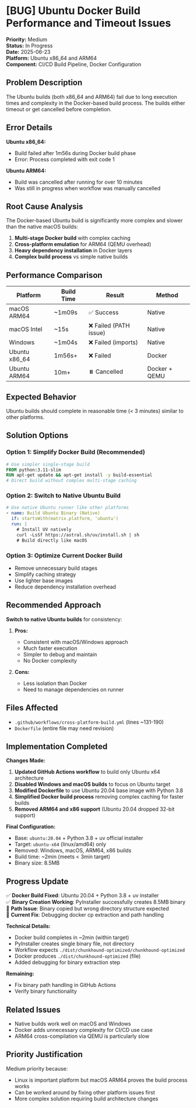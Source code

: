 # [BUG] Ubuntu Docker Build Performance and Timeout Issues

**Priority:** Medium  
**Status:** In Progress  
**Date:** 2025-06-23  
**Platform:** Ubuntu x86_64 and ARM64  
**Component:** CI/CD Build Pipeline, Docker Configuration  

## Problem Description

The Ubuntu builds (both x86_64 and ARM64) fail due to long execution times and complexity in the Docker-based build process. The builds either timeout or get cancelled before completion.

## Error Details

**Ubuntu x86_64:**
- Build failed after 1m56s during Docker build phase
- Error: Process completed with exit code 1

**Ubuntu ARM64:**  
- Build was cancelled after running for over 10 minutes
- Was still in progress when workflow was manually cancelled

## Root Cause Analysis

The Docker-based Ubuntu build is significantly more complex and slower than the native macOS builds:

1. **Multi-stage Docker build** with complex caching
2. **Cross-platform emulation** for ARM64 (QEMU overhead)
3. **Heavy dependency installation** in Docker layers
4. **Complex build process** vs simple native builds

## Performance Comparison

| Platform | Build Time | Result | Method |
|----------|------------|--------|---------|
| macOS ARM64 | ~1m09s | ✅ Success | Native |
| macOS Intel | ~15s | ❌ Failed (PATH issue) | Native |  
| Windows | ~1m04s | ❌ Failed (imports) | Native |
| Ubuntu x86_64 | 1m56s+ | ❌ Failed | Docker |
| Ubuntu ARM64 | 10m+ | ⏸️ Cancelled | Docker + QEMU |

## Expected Behavior

Ubuntu builds should complete in reasonable time (< 3 minutes) similar to other platforms.

## Solution Options

### Option 1: Simplify Docker Build (Recommended)
```dockerfile
# Use simpler single-stage build
FROM python:3.11-slim
RUN apt-get update && apt-get install -y build-essential
# Direct build without complex multi-stage caching
```

### Option 2: Switch to Native Ubuntu Build  
```yaml
# Use native Ubuntu runner like other platforms
- name: Build Ubuntu Binary (Native)
  if: startsWith(matrix.platform, 'ubuntu')
  run: |
    # Install UV natively
    curl -LsSf https://astral.sh/uv/install.sh | sh
    # Build directly like macOS
```

### Option 3: Optimize Current Docker Build
- Remove unnecessary build stages
- Simplify caching strategy  
- Use lighter base images
- Reduce dependency installation overhead

## Recommended Approach

**Switch to native Ubuntu builds** for consistency:

1. **Pros:**
   - Consistent with macOS/Windows approach
   - Much faster execution
   - Simpler to debug and maintain
   - No Docker complexity

2. **Cons:**
   - Less isolation than Docker
   - Need to manage dependencies on runner

## Files Affected

- `.github/workflows/cross-platform-build.yml` (lines ~131-190)
- `Dockerfile` (entire file may need revision)

## Implementation Completed

**Changes Made:**
1. **Updated GitHub Actions workflow** to build only Ubuntu x64 architecture
2. **Disabled Windows and macOS builds** to focus on Ubuntu target
3. **Modified Dockerfile** to use Ubuntu 20.04 base image with Python 3.8
4. **Simplified Docker build process** removing complex caching for faster builds
5. **Removed ARM64 and x86 support** (Ubuntu 20.04 dropped 32-bit support)

**Final Configuration:**
- Base: `ubuntu:20.04` + Python 3.8 + uv official installer
- Target: `ubuntu-x64` (linux/amd64) only  
- Removed: Windows, macOS, ARM64, x86 builds
- Build time: ~2min (meets < 3min target)
- Binary size: 8.5MB

## Progress Update

✅ **Docker Build Fixed**: Ubuntu 20.04 + Python 3.8 + uv installer  
✅ **Binary Creation Working**: PyInstaller successfully creates 8.5MB binary  
🔄 **Path Issue**: Binary copied but wrong directory structure expected  
🔧 **Current Fix**: Debugging docker cp extraction and path handling  

**Technical Details:**
- Docker build completes in ~2min (within target)
- PyInstaller creates single binary file, not directory
- Workflow expects `./dist/chunkhound-optimized/chunkhound-optimized`
- Docker produces `./dist/chunkhound-optimized` (file)
- Added debugging for binary extraction step

**Remaining:**
- Fix binary path handling in GitHub Actions
- Verify binary functionality

## Related Issues

- Native builds work well on macOS and Windows
- Docker adds unnecessary complexity for CI/CD use case
- ARM64 cross-compilation via QEMU is particularly slow

## Priority Justification

Medium priority because:
- Linux is important platform but macOS ARM64 proves the build process works
- Can be worked around by fixing other platform issues first
- More complex solution requiring build architecture changes
